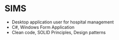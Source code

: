 # SIMS
- Desktop application user for hospital management
- C#, Windows Form Application
- Clean code, SOLID Principles, Design patterns

